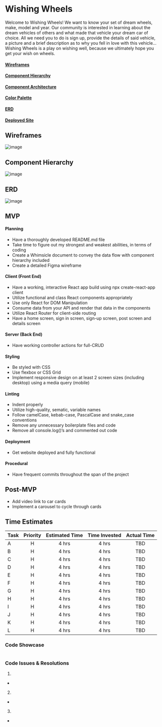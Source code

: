 # Wishing Wheels

Welcome to Wishing Wheels! We want to know your set of dream wheels, make, model and year. Our community is interested in learning about the dream vehicles of others and what made that vehicle your dream car of choice. All we need you to do is sign up, provide the details of said vehicle, a picture and a brief description as to why you fell in love with this vehicle…Wishing Wheels is a play on wishing well, because we ultimately hope you get your wish on wheels.

#### [Wireframes](https://www.figma.com/file/oP7kIxXNlYHs8jFdCoppnU/Wishing-Wheels?node-id=0%3A1)

#### [Component Hierarchy](https://whimsical.com/8ztSTDjWxUFti5bXD6qskE)

#### [Component Architecture]()

#### [Color Palette](https://coolors.co/ceb992-73937e-585563-5b2e48-471323)

#### [ERD](https://drive.google.com/file/d/120-SVePuaCrqTo8xzdNFP_ZsoJ2n0kkk/view?usp=sharing)

#### [Deployed Site]()

## Wireframes

![image](https://i.imgur.com/RXJe4xe.jpg)

## Component Hierarchy

![image](https://i.imgur.com/DDBdcRj.jpg)

## ERD

![image]()

## MVP
#### Planning 
*	Have a thoroughly developed README.md file
*	Take time to figure out my strongest and weakest abilities, in terms of coding
*	Create a Whimsicle document to convey the data flow with component hierarchy included
*	Create a detailed Figma wireframe

#### Client (Front End)
*	Have a working, interactive React app build using npx create-react-app client
*	Utilize functional and class React components appropriately
*	Use only React for DOM Manipulation
*	Consume data from your API and render that data in the components
*	Utilize React Router for client-side routing
*	Have a home screen, sign in screen, sign-up screen, post screen and details screen

#### Server (Back End)
* Have working controller actions for full-CRUD

#### Styling
*	Be styled with CSS
*	Use flexbox or CSS Grid
*	Implement responsive design on at least 2 screen sizes (including desktop) using a media query (mobile)

#### Linting
*	Indent properly
*	Utilize high-quality, sematic, variable names
*	Follow camelCase, kebab-case, PascalCase and snake_case conventions
*	Remove any unnecessary boilerplate files and code
*	Remove all console.log()’s and commented out code

#### Deployment
*	Get website deployed and fully functional

#### Procedural
*	Have frequent commits throughout the span of the project


## Post-MVP
* Add video link to car cards
* Implement a carousel to cycle through cards

## Time Estimates

| Task        | Priority | Estimated Time | Time Invested | Actual Time |
| ----------- | :------: | :------------: | :-----------: | :---------: |
| A | H | 4 hrs | 4 hrs | TBD |
| B | H | 4 hrs | 4 hrs | TBD |
| C | H | 4 hrs | 4 hrs | TBD |
| D | H | 4 hrs | 4 hrs | TBD |
| E | H | 4 hrs | 4 hrs | TBD |
| F | H | 4 hrs | 4 hrs | TBD |
| G | H | 4 hrs | 4 hrs | TBD |
| H | H | 4 hrs | 4 hrs | TBD |
| I | H | 4 hrs | 4 hrs | TBD |
| J | H | 4 hrs | 4 hrs | TBD |
| K | H | 4 hrs | 4 hrs | TBD |
| L | H | 4 hrs | 4 hrs | TBD |

### Code Showcase
```

```

### Code Issues & Resolutions
1. 
* 
2. 
* 
3. 
* 

